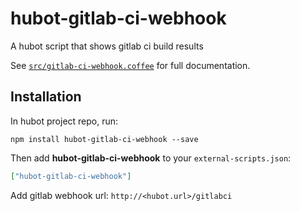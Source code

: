 # hubot-gitlab-ci-webhook

A hubot script that shows gitlab ci build results

See [`src/gitlab-ci-webhook.coffee`](src/gitlab-ci-webhook.coffee) for full documentation.

## Installation

In hubot project repo, run:

`npm install hubot-gitlab-ci-webhook --save`

Then add **hubot-gitlab-ci-webhook** to your `external-scripts.json`:

```json
["hubot-gitlab-ci-webhook"]
```

Add gitlab webhook url: ```http://<hubot.url>/gitlabci```
